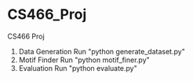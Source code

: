 # CS466_Proj

CS466 Proj

1. Data Generation
  Run "python generate_dataset.py"
2. Motif Finder
  Run "python motif_finer.py"
3. Evaluation
  Run "python evaluate.py"
